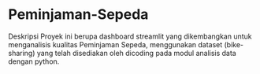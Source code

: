 # Peminjaman-Sepeda
Deskripsi
Proyek ini berupa dashboard streamlit yang dikembangkan untuk menganalisis kualitas Peminjaman Sepeda, menggunakan dataset (bike-sharing) yang telah disediakan oleh dicoding pada modul analisis data dengan python. 
